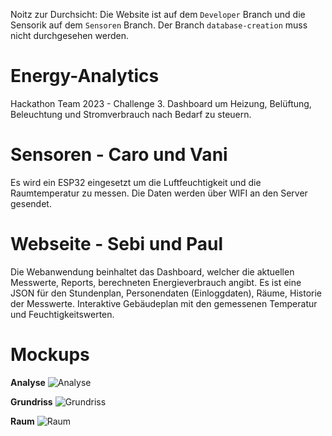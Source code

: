 Noitz zur Durchsicht:
Die Website ist auf dem `Developer` Branch und die Sensorik auf dem `Sensoren` Branch.
Der Branch `database-creation` muss nicht durchgesehen werden.

# Energy-Analytics
Hackathon Team 2023 - Challenge 3.
Dashboard um Heizung, Belüftung, Beleuchtung und Stromverbrauch nach Bedarf zu steuern.

# Sensoren - Caro und Vani
Es wird ein ESP32 eingesetzt um die Luftfeuchtigkeit und die Raumtemperatur zu messen.
Die Daten werden über WIFI an den Server gesendet.

# Webseite - Sebi und Paul
Die Webanwendung beinhaltet das Dashboard, welcher die aktuellen Messwerte, Reports, berechneten Energieverbrauch angibt.
Es ist eine JSON für den Stundenplan, Personendaten (Einloggdaten), Räume, Historie der Messwerte. 
Interaktive Gebäudeplan mit den gemessenen Temperatur und Feuchtigkeitswerten.

# Mockups
**Analyse**
![Analyse](https://cdn.discordapp.com/attachments/852842409473081414/1168110854839996457/Dashboard_-_Analytics.png?ex=65509302&is=653e1e02&hm=723c9885ad101711d080b5d6dd934e608a39772b5a270f64ae39bc03ab3727cc&)

**Grundriss**
![Grundriss](https://cdn.discordapp.com/attachments/852842409473081414/1168110855527858296/Dashboard_-_Grundriss.png?ex=65509302&is=653e1e02&hm=d4147270a907a0821971ea136b767e3b3840b2f1ee859a69e319cd884d22738a&)

**Raum**
![Raum](https://cdn.discordapp.com/attachments/852842409473081414/1168110861664129034/Dashboard_-_Raum.png?ex=65509303&is=653e1e03&hm=3f0534c4e7f389ba4d5f636e6d769844f68e72b12b1f53e7ce31a510d94585cc&)
